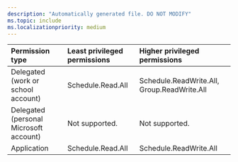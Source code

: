 ```yaml
---
description: "Automatically generated file. DO NOT MODIFY"
ms.topic: include
ms.localizationpriority: medium
---
```


|Permission type|Least privileged permissions|Higher privileged permissions|
|:---|:---|:---|
|Delegated (work or school account)|Schedule.Read.All|Schedule.ReadWrite.All, Group.ReadWrite.All|
|Delegated (personal Microsoft account)|Not supported.|Not supported.|
|Application|Schedule.Read.All|Schedule.ReadWrite.All|

